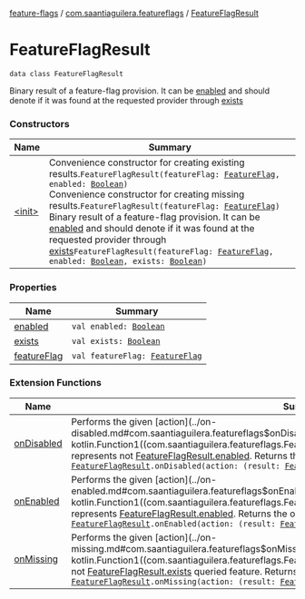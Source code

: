 [feature-flags](../../index.md) / [com.saantiaguilera.featureflags](../index.md) / [FeatureFlagResult](./index.md)

# FeatureFlagResult

`data class FeatureFlagResult`

Binary result of a feature-flag provision. It can be [enabled](enabled.md) and should denote if it was
found at the requested provider through [exists](exists.md)

### Constructors

| Name | Summary |
|---|---|
| [&lt;init&gt;](-init-.md) | Convenience constructor for creating existing results.`FeatureFlagResult(featureFlag: `[`FeatureFlag`](../-feature-flag/index.md)`, enabled: `[`Boolean`](https://kotlinlang.org/api/latest/jvm/stdlib/kotlin/-boolean/index.html)`)`<br>Convenience constructor for creating missing results.`FeatureFlagResult(featureFlag: `[`FeatureFlag`](../-feature-flag/index.md)`)`<br>Binary result of a feature-flag provision. It can be [enabled](enabled.md) and should denote if it was found at the requested provider through [exists](exists.md)`FeatureFlagResult(featureFlag: `[`FeatureFlag`](../-feature-flag/index.md)`, enabled: `[`Boolean`](https://kotlinlang.org/api/latest/jvm/stdlib/kotlin/-boolean/index.html)`, exists: `[`Boolean`](https://kotlinlang.org/api/latest/jvm/stdlib/kotlin/-boolean/index.html)`)` |

### Properties

| Name | Summary |
|---|---|
| [enabled](enabled.md) | `val enabled: `[`Boolean`](https://kotlinlang.org/api/latest/jvm/stdlib/kotlin/-boolean/index.html) |
| [exists](exists.md) | `val exists: `[`Boolean`](https://kotlinlang.org/api/latest/jvm/stdlib/kotlin/-boolean/index.html) |
| [featureFlag](feature-flag.md) | `val featureFlag: `[`FeatureFlag`](../-feature-flag/index.md) |

### Extension Functions

| Name | Summary |
|---|---|
| [onDisabled](../on-disabled.md) | Performs the given [action](../on-disabled.md#com.saantiaguilera.featureflags$onDisabled(com.saantiaguilera.featureflags.FeatureFlagResult, kotlin.Function1((com.saantiaguilera.featureflags.FeatureFlagResult, kotlin.Unit)))/action) if this instance represents not [FeatureFlagResult.enabled](enabled.md). Returns the original [FeatureFlagResult](./index.md) unchanged.`fun `[`FeatureFlagResult`](./index.md)`.onDisabled(action: (result: `[`FeatureFlagResult`](./index.md)`) -> `[`Unit`](https://kotlinlang.org/api/latest/jvm/stdlib/kotlin/-unit/index.html)`): `[`FeatureFlagResult`](./index.md) |
| [onEnabled](../on-enabled.md) | Performs the given [action](../on-enabled.md#com.saantiaguilera.featureflags$onEnabled(com.saantiaguilera.featureflags.FeatureFlagResult, kotlin.Function1((com.saantiaguilera.featureflags.FeatureFlagResult, kotlin.Unit)))/action) if this instance represents [FeatureFlagResult.enabled](enabled.md). Returns the original [FeatureFlagResult](./index.md) unchanged.`fun `[`FeatureFlagResult`](./index.md)`.onEnabled(action: (result: `[`FeatureFlagResult`](./index.md)`) -> `[`Unit`](https://kotlinlang.org/api/latest/jvm/stdlib/kotlin/-unit/index.html)`): `[`FeatureFlagResult`](./index.md) |
| [onMissing](../on-missing.md) | Performs the given [action](../on-missing.md#com.saantiaguilera.featureflags$onMissing(com.saantiaguilera.featureflags.FeatureFlagResult, kotlin.Function1((com.saantiaguilera.featureflags.FeatureFlagResult, kotlin.Unit)))/action) if this instance is a not [FeatureFlagResult.exists](exists.md) queried feature. Returns the original [FeatureFlagResult](./index.md) unchanged.`fun `[`FeatureFlagResult`](./index.md)`.onMissing(action: (result: `[`FeatureFlagResult`](./index.md)`) -> `[`Unit`](https://kotlinlang.org/api/latest/jvm/stdlib/kotlin/-unit/index.html)`): `[`FeatureFlagResult`](./index.md) |
